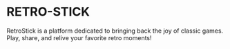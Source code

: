 # RETRO-STICK
RetroStick is a platform dedicated to bringing back the joy of classic games. Play, share, and relive your favorite retro moments!
